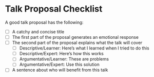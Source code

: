 # Talk Proposal Checklist 

A good talk proposal has the following: 
* [ ] A catchy and concise title 
* [ ] The first part of the proposal generates an emotional response 
* [ ] The second part of the proposal explains what the talk will cover
    * [ ] Descriptive/Learner: Here’s what I learned when I tried to do this
    * [ ] Descriptive/Expert: Here’s how this works
    * [ ] Argumentative/Learner: These are problems
    * [ ] Argumentative/Expert: Use this solution
* [ ] A sentence about who will benefit from this talk

